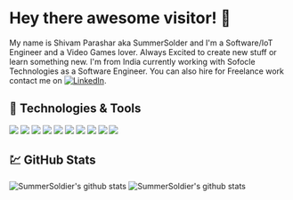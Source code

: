 # Hey there awesome visitor! 👋

My name is Shivam Parashar aka SummerSolder and I'm a Software/IoT Engineer and a Video Games lover. Always Excited to create new stuff or learn something new. I'm from India currently working with Sofocle Technologies as a Software Engineer. You can also hire for Freelance work contact me on  [![LinkedIn](https://img.shields.io/badge/Social-LinkedIn-informational?link=https://www.linkedin.com/in/shivam-parashar16/&link=https://www.linkedin.com/in/shivam-parashar16/&style=flat-square&logo=LinkedIn&logoColor=white&color=blue)](https://www.linkedin.com/in/shivam-parashar16/).

## 🔧 Technologies & Tools
![](https://img.shields.io/badge/OS-Linux-informational?style=for-the-badge&logo=linux&logoColor=white&color=red)
![](https://img.shields.io/badge/Shell-Bash-informational?style=for-the-badge&logo=gnu-bash&logoColor=white&color=red)
![](https://img.shields.io/badge/Code-JavaScript-informational?style=for-the-badge&logo=javascript&logoColor=white&color=red)
![](https://img.shields.io/badge/Code-Node.js-informational?style=for-the-badge&logo=Node.js&logoColor=white&color=red)
![](https://img.shields.io/badge/Code-React-informational?style=for-the-badge&logo=React&logoColor=white&color=red)
![](https://img.shields.io/badge/Code-C-informational?style=for-the-badge&logo=c&logoColor=white&color=red)
![](https://img.shields.io/badge/Code-Embedded_C-informational?style=for-the-badge&logo=c&logoColor=white&color=red)
![](https://img.shields.io/badge/Code-SourcePawn-informational?style=for-the-badge&logo=Source-Engine&logoColor=white&color=red)
![](https://img.shields.io/badge/Tool-MySQL-informational?style=for-the-badge&logo=MySQL&logoColor=white&color=red)
![](https://img.shields.io/badge/Tool-MongoDB-informational?style=for-the-badge&logo=MongoDB&logoColor=white&color=red)



## :chart: GitHub Stats
![SummerSoldier's github stats](https://github-readme-stats.vercel.app/api?username=Summer-16&count_private=true&show_icons=true&theme=monokai)
![SummerSoldier's github stats](https://github-readme-stats.vercel.app/api/top-langs/?username=anuraghazra&theme=monokai&layout=compact)
